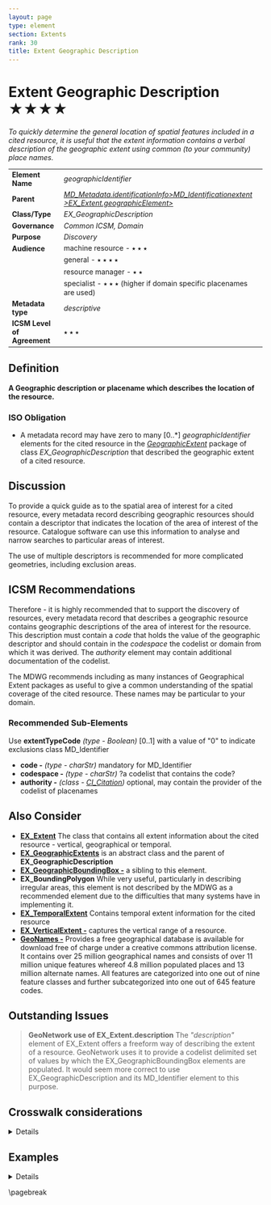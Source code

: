 ```yaml
---
layout: page
type: element
section: Extents
rank: 30
title: Extent Geographic Description
---
```

# Extent Geographic Description ★★★★
*To quickly determine the general location of spatial features included in a cited resource, it is useful that the extent information contains a verbal description of the geographic extent using common (to your community) place names.*

| | |
| --- | --- |
| **Element Name** | *geographicIdentifier* |
| **Parent** | *[MD_Metadata.identificationInfo>MD_Identificationextent >EX_Extent.geographicElement>](./GeographicExtent)* |
| **Class/Type** | *EX_GeographicDescription* |
| **Governance** | *Common ICSM, Domain* |
| **Purpose** | *Discovery* |
| **Audience** | machine resource - ⭑ ⭑ ⭑ |
| | general - ⭑ ⭑ ⭑ ⭑ |
| | resource manager - ⭑ ⭑ |
| | specialist - ⭑ ⭑ ⭑ (higher if domain specific placenames are used) |
| **Metadata type** | *descriptive* |
| **ICSM Level of Agreement** | ⭑ ⭑ ⭑ |

## Definition
**A Geographic description or placename which describes the location of the resource.**

### ISO Obligation

- A metadata record may have zero to many [0..\*] *geographicIdentifier* elements for the cited resource in the *[GeographicExtent](./GeographicExtent)* package of class *EX_GeographicDescription* that described the geographic extent of a cited resource.

## Discussion

To provide a quick guide as to the spatial area of interest for a cited resource, every metadata record describing geographic resources should contain a descriptor that indicates the location of the area of interest of the resource. Catalogue software can use this information to analyse and narrow searches to particular areas of interest. 

The use of multiple descriptors is recommended for more complicated geometries, including exclusion areas.

## ICSM Recommendations

Therefore - it is highly recommended that to support the discovery of resources, every metadata record that describes a geographic resource contains geographic descriptions of the area of interest for the resource. This description must contain a *code* that holds the value of the geographic descriptor and should contain in the *codespace* the codelist or domain from which it was derived. The *authority* element may contain additional documentation of the codelist.

The MDWG recommends including as many instances of Geographical Extent packages as useful to give a common understanding of the spatial coverage of the cited resource. These names may be particular to your domain.

### Recommended Sub-Elements

Use **extentTypeCode** *(type - Boolean)* [0..1] with a value of "0" to indicate exclusions
class MD_Identifier

* **code -** *(type - charStr)* mandatory for MD_Identifier
* **codespace -** *(type - charStr)* ?a codelist that contains the code?
* **authority -** *(class - [CI_Citation](./class-CI_Citation))* optional, may contain the provider of the codelist of placenames

## Also Consider

- **[EX_Extent](./ResourceExtent)** The class that contains all extent information about the cited resource - vertical, geographical or temporal.
- **[EX_GeographicExtents](./GeographicExtent)** is an abstract class and the parent of **EX_GeographicDescription**
- **[EX_GeographicBoundingBox -](./ExtentBoundingBox)** a sibling to this element.
- **EX_BoundingPolygon** While very useful, particularly in describing irregular areas, this element is not described by the MDWG as a recommended element due to the difficulties that many systems have in implementing it.
- **[EX_TemporalExtent](./TemporalExtents)** Contains temporal extent information for the cited resource
- **[EX_VerticalExtent -](./VerticalExtent)** captures the vertical range of a resource.
- **[GeoNames -](https://www.geonames.org/about.html)** Provides a free geographical database is available for download free of charge under a creative commons attribution license. It contains over 25 million geographical names and consists of over 11 million unique features whereof 4.8 million populated places and 13 million alternate names. All features are categorized into one out of nine feature classes and further subcategorized into one out of 645 feature codes.

## Outstanding Issues

> **GeoNetwork use of EX_Extent.description** 
The *"description"* element of EX_Extent offers a freeform way of describing the extent of a resource. GeoNetwork uses it to provide a codelist delimited set of values by which the EX_GeographicBoundingBox elements are populated. It would seem more correct to use EX_GeographicDescription and its MD_Identifier element to this purpose.


## Crosswalk considerations

<details>

### Dublin core / CKAN / data.gov.au {if any}

Mapping geographic extents to CKAN and Dublin core elements, particularly as used by data.gov.au needs discussion

</details>


## Examples

<details>

### XML
```
<mdb:MD_Metadata>
....
  <mdb:identificationInfo>
   <mri:MD_DataIdentification>
   ....
     <mri:extent>
      <gex:EX_Extent>
        <gex:temporalElement>
         <gex:EX_TemporalExtent>
           <gex:extent>
            <gml:TimePeriod gml:id="A1234">
              <gml:beginPosition/>
              <gml:endPosition/>
            </gml:TimePeriod>
           </gex:extent>
         </gex:EX_TemporalExtent>
        </gex:temporalElement>
      </gex:EX_Extent>
     </mri:extent>
     <mri:extent>
      <gex:EX_Extent>
        <gex:geographicElement>
         <gex:EX_GeographicBoundingBox>
           <gex:westBoundLongitude>
            <gco:Decimal>110.70922852</gco:Decimal>
           </gex:westBoundLongitude>
           <gex:eastBoundLongitude>
            <gco:Decimal>157.79663086</gco:Decimal>
           </gex:eastBoundLongitude>
           <gex:southBoundLatitude>
            <gco:Decimal>-39.32048764</gco:Decimal>
           </gex:southBoundLatitude>
           <gex:northBoundLatitude>
            <gco:Decimal>-10.68489957</gco:Decimal>
           </gex:northBoundLatitude>
         </gex:EX_GeographicBoundingBox>
        </gex:geographicElement>
        <gex:geographicElement>
         <gex:EX_GeographicDescription>
           <gex:geographicIdentifier>
            <mcc:MD_Identifier>
              <mcc:code>
               <gco:CharacterString>
               Australia
               </gco:CharacterString>
              </mcc:code>
            </mcc:MD_Identifier>
           </gex:geographicIdentifier>
         </gex:EX_GeographicDescription>
        </gex:geographicElement>
      </gex:EX_Extent>
     </mri:extent>
   ....
   </mri:MD_DataIdentification>
  </mdb:identificationInfo>
....
</mdb:MD_Metadata>
```

\pagebreak

### UML diagrams
Recommended elements highlighted in yellow

![ExGeoDescription](../images/EX_GeoDescription.png)

</details>

\pagebreak

